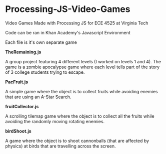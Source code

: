 # Processing-JS-Video-Games
Video Games Made with Processing JS for ECE 4525 at Virginia Tech

Code can be ran in Khan Academy's Javascript Environment

Each file is it's own separate game




**TheRemaining.js**

A group project featuring 4 different levels (I worked on levels 1 and 4). The game is a zombie apocalypse game where each level tells part of the story of 3 college students trying to escape.




**PacFruit.js**

A simple game where the object is to collect fruits while avoiding enemies that are using an A-Star Search.




**fruitCollector.js**

A scrolling tilemap game where the object is to collect all the fruits while avoiding the randomly moving rotating enemies.




**birdShoot.js**

A game where the object is to shoot cannonballs (that are affected by physics) at birds that are travelling across the screen.




